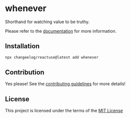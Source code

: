 # whenever

Shorthand for watching value to be truthy.

Please refer to the [documentation](#) for more information.

## Installation

```bash
npx changeelog/reactuse@latest add whenever
```

## Contribution

Yes please! See the [contributing guidelines](/CONTRIBUTING.md) for more details!

## License

This project is licensed under the terms of the [MIT License](/LICENSE)
